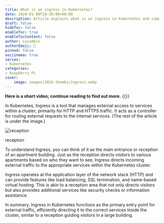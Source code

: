 ```yaml
---
title: What is an ingress in Kubernetes?
date: 2024-01-09T10:30:00+00:00
description: Article explains what is an ingress in Kubernetes and compares it to the main entrance or reception.
draft: false
hideToc: false
enableToc: true
enableTocContent: false
author: sysadmin
authorEmoji: 🐧
pinned: false
asciinema: true
series:
- Kubernetes
categories:
- Raspberry Pi
cover:
    image: images/2024-thumbs/ingress.webp
---
```

**Here is a short video; continue reading to find out more.**
{{<youtube DahTLuhhV60>}}

In Kubernetes, Ingress is a tool that manages external access to services within a cluster, primarily for HTTP and HTTPS traffic. It acts as a controller for routing external requests to the internal services. (The rest of the article is under the image.)

![reception](/images/2024/reception.webp "reception")<figcaption>reception</figcaption>

To understand Ingress, you can think of it as the main entrance or reception of an apartment building. Just as the reception directs visitors to various apartments based on who they want to see, Ingress directs incoming external traffic to the appropriate services within the Kubernetes cluster.

Ingress operates at the application layer of the network stack (HTTP) and can provide features like load balancing, SSL termination, and name-based virtual hosting. This is akin to a reception area that not only directs visitors but also provides additional services like security checks or information assistance.

In summary, Ingress in Kubernetes functions as the primary entry point for external traffic, efficiently directing it to the correct services inside the cluster, similar to a reception guiding visitors in a large building.